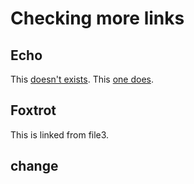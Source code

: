# Checking more links

## Echo
<!-- markdown-link-check-disable-next-line -->
This [doesn't exists](#alpha).
This [one does](#echo).

## Foxtrot

This is linked from file3.

## change